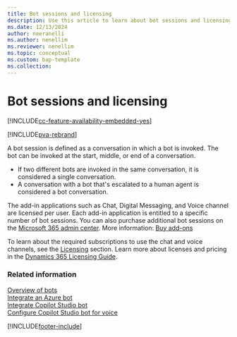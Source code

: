 ```yaml
---
title: Bot sessions and licensing
description: Use this article to learn about bot sessions and licensing in your contact center.
ms.date: 12/13/2024
author: neeranelli
ms.author: nenellim
ms.reviewer: nenellim
ms.topic: conceptual
ms.custom: bap-template
ms.collection:
---
```


# Bot sessions and licensing

[!INCLUDE[cc-feature-availability-embedded-yes](../../includes/cc-feature-availability-embedded-yes.md)]

[!INCLUDE[pva-rebrand](../../includes/cc-pva-rebrand.md)]

A bot session is defined as a conversation in which a bot is invoked. The bot can be invoked at the start, middle, or end of a conversation.

- If two different bots are invoked in the same conversation, it is considered a single conversation.
- A conversation with a bot that's escalated to a human agent is considered a bot conversation.

The add-in applications such as Chat, Digital Messaging, and Voice channel are licensed per user. Each add-in application is entitled to a specific number of bot sessions. You can also purchase additional bot sessions on the [Microsoft 365 admin center](https://go.microsoft.com/fwlink/?LinkId=866544). More information: [Buy add-ons](/microsoft-365/commerce/buy-or-edit-an-add-on?view=o365-worldwide&preserve-view=true)

To learn about the required subscriptions to use the chat and voice channels, see the [Licensing](../implement/system-requirements-omnichannel.md#licensing) section. Learn more about licenses and pricing in the [Dynamics 365 Licensing Guide](https://go.microsoft.com/fwlink/p/?LinkId=866544).

### Related information

[Overview of bots](overview-bots.md)  
[Integrate an Azure bot](configure-bot-azure.md)  
[Integrate Copilot Studio bot](configure-bot-virtual-agent.md)  
[Configure Copilot Studio bot for voice](voice-channel-pva-bots.md)  

[!INCLUDE[footer-include](../../includes/footer-banner.md)]
